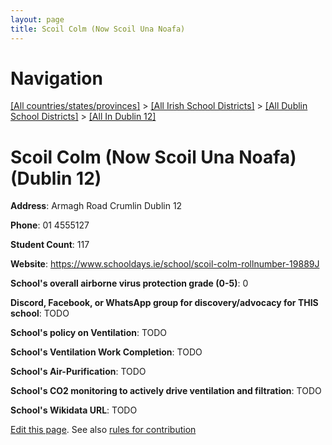 ```yaml
---
layout: page
title: Scoil Colm (Now Scoil Una Noafa)
---
```

# Navigation

[[All countries/states/provinces]](../../../..) > [[All Irish School Districts]](../../..) > [[All Dublin School Districts]](../..) > [[All In Dublin 12]](..)

# Scoil Colm (Now Scoil Una Noafa) (Dublin 12)

**Address**: Armagh Road Crumlin Dublin 12

**Phone**: 01 4555127

**Student Count**: 117

**Website**: <https://www.schooldays.ie/school/scoil-colm-rollnumber-19889J>

**School's overall airborne virus protection grade (0-5)**: 0

**Discord, Facebook, or WhatsApp group for discovery/advocacy for THIS school**: TODO

**School's policy on Ventilation**: TODO

**School's Ventilation Work Completion**: TODO

**School's Air-Purification**: TODO

**School's CO2 monitoring to actively drive ventilation and filtration**: TODO

**School's Wikidata URL**: TODO


[Edit this page](https://github.com/ventilate-schools/Ireland/edit/main/./Dublin_12/Scoil_Colm_(Now_Scoil_Una_Noafa).md). See also [rules for contribution](../../../contribution-rules/)
